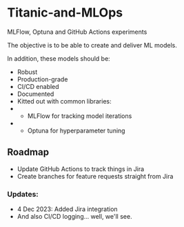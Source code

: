 # Titanic-and-MLOps
MLFlow, Optuna and GitHub Actions experiments

The objective is to be able to create and deliver ML models.

In addition, these models should be:

- Robust
- Production-grade
- CI/CD enabled
- Documented
- Kitted out with common libraries:
- - MLFlow for tracking model iterations
- - Optuna for hyperparameter tuning


## Roadmap

- Update GitHub Actions to track things in Jira
- Create branches for feature requests straight from Jira

### Updates:

- 4 Dec 2023: Added Jira integration
- And also CI/CD logging... well, we'll see. 


